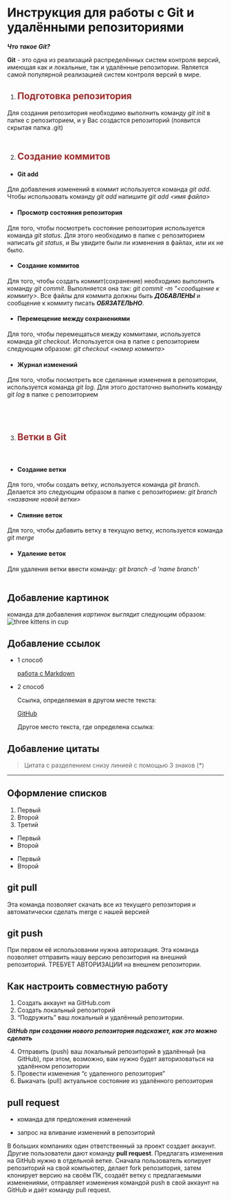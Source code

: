 # Инструкция для работы с Git и удалёнными репозиториями 

***Что такое Git?***

**Git** - это одна из реализаций распределённых систем контроля версий, имеющая как и локальные, так и удалённые репозитории. Является самой популярной реализацией систем контроля версий в мире.

1. ## <font color="Brown"> Подготовка репозитория </font> 

Для создания репозитория необходимо выполнить команду *git init*  в папке с репозиторием, и у Вас создастся репозиторий (появится скрытая папка .git)
<br/><br/>

2. ## <font color="Brown"> Создание коммитов </font>
 
- #### Git add

Для добавления изменений в коммит используется команда *git add*. Чтобы использовать команду *git add* напишите *git add <имя файла>*

- #### Просмотр состояния репозитория

Для того, чтобы посмотреть состояние репозитория используется команда *git status*. Для этого необходимо в папке с репозиторием написать *git status*, и Вы увидите были ли изменения в файлах, или их не было.

- #### Создание коммитов
Для того, чтобы создать коммит(сохранение) необходимо выполнить команду *git commit*. Выполняется она так: *git commit -m "<сообщение к коммиту>*. Все файлы для коммита должны быть ***ДОБАВЛЕНЫ*** и сообщение к коммиту писать ***ОБЯЗАТЕЛЬНО***.

- #### Перемещение между сохранениями
Для того, чтобы перемещаться между коммитами, используется команда *git checkout*. Используется она в папке с репозиторием следующим образом: *git checkout <номер коммита>*

- #### Журнал изменений
Для того, чтобы посмотреть все сделанные изменения в репозитории, используется команда *git log*. Для этого достаточно выполнить команду *git log* в папке с репозиторием

<br/> <br/>

3. ## <font color="Brown"> Ветки в Git </font>

</br>

- #### Создание ветки

Для того, чтобы создать ветку, используется команда *git branch*. Делается это следующим образом в папке с репозиторием: *git branch <название новой ветки>*

- #### Слияние веток

Для того, чтобы дабавить ветку в текущую ветку, используется команда *git merge <name branch>*

- #### Удаление веток
Для удаления ветки ввести команду: *git branch -d 'name branch'*
<br/><br/>

## Добавление картинок
команда для добавления *картинок* выглядит следующим образом:
![three kittens in cup](https://klike.net/uploads/posts/2018-11/1542784826_1.jpg) 

## Добавление ссылок

* 1 способ

    [работа с Markdown](https://www.markdownguide.org/basic-syntax/)

* 2 способ

    Ссылка, определяемая в другом месте текста: 

    [GitHub]

    Другое место текста, где определена ссылка:

    [GitHub]: https://github.com/

## Добавление цитаты

> Цитата с разделением снизу линией с помощью 3 знаков (*)
***

## Оформление списков


1. Первый
2. Второй
3. Третий 

* Первый 
* Второй

- Первый
- Второй

## git pull
Эта команда позволяет скачать все из текущего репозитория и автоматически сделать merge с нашей версией

## git push
При первом её использовании нужна авторизация.
Эта команда позволяет отправить нашу версию репозитория на внешний репозиторий. ТРЕБУЕТ АВТОРИЗАЦИИ на внешнем репозитории.

## Как настроить совместную работу

1. Создать аккаунт на GitHub.com
2. Создать локальный репозиторий
3. “Подружить” ваш локальный и удалённый репозитории. 
    
***GitHub при создании нового репозитория подскажет, как это можно сделать***
    
4. Отправить (push) ваш локальный репозиторий в удалённый (на GitHub), при этом, возможно, вам нужно будет авторизоваться на удалённом репозитории
5. Провести изменения “с удаленного репозитория”
6. Выкачать (pull) актуальное состояние из удалённого репозитория

## pull request

- команда для предложения изменений 

- запрос на вливание изменений в репозиторий

В больших компаниях один ответственный за проект создает аккаунт. Другие пользователи дают команду **pull request**. Предлагать изменения на GitHub нужно в отдельной ветке. 
Сначала пользователь копирует репозиторий на свой компьютер, делает fork репозитория, затем клонирует версию на своём ПК, создаёт ветку с предлагаемыми изменениями, отправляет изменения командой push в свой аккаунт на GitHub и даёт команду pull request.
